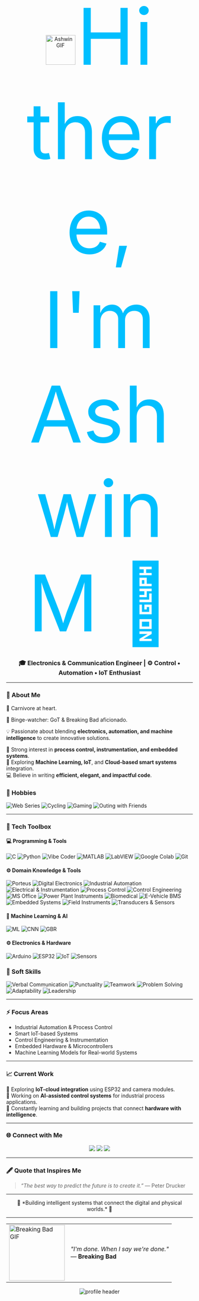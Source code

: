 <p align="center">
  <img src="https://media4.giphy.com/media/v1.Y2lkPTc5MGI3NjExYTZkb2g4bmo1YXdyeHM5bXB1NDdxZHk4dnV5dHhlOWtyY2Fwd2tpdiZlcD12MV9pbnRlcm5hbF9naWZfYnlfaWQmY3Q9cw/kyoMZN4P0UTChOBNqx/giphy.gif" width="80" alt="Ashwin GIF">
  <span style="font-size: 15em; color:#00BFFF;"> Hi there, I'm Ashwin M 👋</span>
</p>



<h3 align="center">🎓 Electronics & Communication Engineer | ⚙️ Control • Automation • IoT Enthusiast</h3>

---

### 🌟 About Me
🥩 Carnivore at heart.

🍿 Binge-watcher: GoT & Breaking Bad aficionado.

💡 Passionate about blending **electronics, automation, and machine intelligence** to create innovative solutions.  

🔬 Strong interest in **process control, instrumentation, and embedded systems**.  
🧠 Exploring **Machine Learning, IoT**, and **Cloud-based smart systems** integration.  
💻 Believe in writing **efficient, elegant, and impactful code**.



### 🎨 Hobbies
![Web Series](https://img.shields.io/badge/Web%20Series-FF4500?style=for-the-badge&logo=netflix&logoColor=white)
![Cycling](https://img.shields.io/badge/Cycling-32CD32?style=for-the-badge&logo=bike&logoColor=white)
![Gaming](https://img.shields.io/badge/Gaming-8A2BE2?style=for-the-badge&logo=discord&logoColor=white)
![Outing with Friends](https://img.shields.io/badge/Outing%20with%20Friends-1E90FF?style=for-the-badge&logo=people&logoColor=white)

---

### 🧰 Tech Toolbox

#### 💻 Programming & Tools
![C](https://img.shields.io/badge/C-00599C?style=for-the-badge&logo=c&logoColor=white)
![Python](https://img.shields.io/badge/Python-3776AB?style=for-the-badge&logo=python&logoColor=white)
![Vibe Coder](https://img.shields.io/badge/Vibe%20Coder-CSS%2FSCSS-blueviolet?style=for-the-badge&logo=css3&logoColor=white)
![MATLAB](https://img.shields.io/badge/MATLAB-ff7400?style=for-the-badge&logo=mathworks&logoColor=white)
![LabVIEW](https://img.shields.io/badge/LabVIEW-FFD700?style=for-the-badge&logo=ni&logoColor=black)
![Google Colab](https://img.shields.io/badge/Google%20Colab-F9AB00?style=for-the-badge&logo=googlecolab&logoColor=black)
![Git](https://img.shields.io/badge/Git-F05032?style=for-the-badge&logo=git&logoColor=white)

#### ⚙️ Domain Knowledge & Tools
![Porteus](https://img.shields.io/badge/Porteus-1E90FF?style=for-the-badge&logo=linux&logoColor=white)
![Digital Electronics](https://img.shields.io/badge/Digital%20Electronics-4B0082?style=for-the-badge&logo=circuitverse&logoColor=white)
![Industrial Automation](https://img.shields.io/badge/Industrial%20Automation-FFA500?style=for-the-badge&logo=siemens&logoColor=white)
![Electrical & Instrumentation](https://img.shields.io/badge/Electrical%20%26%20Instrumentation-006400?style=for-the-badge&logo=dependabot&logoColor=white)
![Process Control](https://img.shields.io/badge/Process%20Control-483D8B?style=for-the-badge&logo=controlpanel&logoColor=white)
![Control Engineering](https://img.shields.io/badge/Control%20Engineering-4682B4?style=for-the-badge&logo=engineer&logoColor=white)
![MS Office](https://img.shields.io/badge/MS%20Office-D83B01?style=for-the-badge&logo=microsoftoffice&logoColor=white)
![Power Plant Instruments](https://img.shields.io/badge/Power%20Plant%20Instruments-2F4F4F?style=for-the-badge&logo=powerbi&logoColor=white)
![Biomedical](https://img.shields.io/badge/Biomedical%20Engineering-8B0000?style=for-the-badge&logo=healthicons&logoColor=white)
![E-Vehicle BMS](https://img.shields.io/badge/E--Vehicle%20BMS-228B22?style=for-the-badge&logo=tesla&logoColor=white)
![Embedded Systems](https://img.shields.io/badge/Embedded%20Systems-2F4F4F?style=for-the-badge&logo=arm&logoColor=white)
![Field Instruments](https://img.shields.io/badge/Field%20Instruments-5F9EA0?style=for-the-badge&logo=measure&logoColor=white)
![Transducers & Sensors](https://img.shields.io/badge/Transducers%20%26%20Sensors-2E8B57?style=for-the-badge&logo=symfony&logoColor=white)



#### 🤖 Machine Learning & AI
![ML](https://img.shields.io/badge/Machine%20Learning-102230?style=for-the-badge&logo=ai&logoColor=white)
![CNN](https://img.shields.io/badge/Convolutional%20Neural%20Networks-FF6F00?style=for-the-badge)
![GBR](https://img.shields.io/badge/Gradient%20Boosting-4285F4?style=for-the-badge)

#### ⚙️ Electronics & Hardware
![Arduino](https://img.shields.io/badge/Arduino-00979D?style=for-the-badge&logo=arduino&logoColor=white)
![ESP32](https://img.shields.io/badge/ESP32-2C2C2C?style=for-the-badge&logo=espressif&logoColor=red)
![IoT](https://img.shields.io/badge/Internet%20of%20Things-00BFFF?style=for-the-badge)
![Sensors](https://img.shields.io/badge/Sensors%20%26%20Instrumentation-555555?style=for-the-badge)

### 🌱 Soft Skills
![Verbal Communication](https://img.shields.io/badge/Verbal%20Communication-FF69B4?style=for-the-badge&logo=communication&logoColor=white)
![Punctuality](https://img.shields.io/badge/Punctuality-32CD32?style=for-the-badge&logo=clockify&logoColor=white)
![Teamwork](https://img.shields.io/badge/Teamwork-1E90FF?style=for-the-badge&logo=slack&logoColor=white)
![Problem Solving](https://img.shields.io/badge/Problem%20Solving-FFD700?style=for-the-badge&logo=idea&logoColor=black)
![Adaptability](https://img.shields.io/badge/Adaptability-FF8C00?style=for-the-badge&logo=flex&logoColor=white)
![Leadership](https://img.shields.io/badge/Leadership-8A2BE2?style=for-the-badge&logo=leadership&logoColor=white)

---

### ⚡ Focus Areas
- Industrial Automation & Process Control  
- Smart IoT-based Systems  
- Control Engineering & Instrumentation  
- Embedded Hardware & Microcontrollers  
- Machine Learning Models for Real-world Systems  

---

### 📈 Current Work
🚀 Exploring **IoT-cloud integration** using ESP32 and camera modules.  
🔧 Working on **AI-assisted control systems** for industrial process applications.  
🌱 Constantly learning and building projects that connect **hardware with intelligence**.

---

### 🌐 Connect with Me
<p align="center">
  <a href="https://github.com/aSh-dev-io"><img src="https://img.shields.io/badge/GitHub-171515?style=for-the-badge&logo=github&logoColor=white"/></a>
  <a href="mailto:itzasva79@gmail.com"><img src="https://img.shields.io/badge/Email-D14836?style=for-the-badge&logo=gmail&logoColor=white"/></a>
  <a href="https://www.linkedin.com/in/ashwinm"><img src="https://img.shields.io/badge/LinkedIn-0077B5?style=for-the-badge&logo=linkedin&logoColor=white"/></a>
</p>

---

### 🖋️ Quote that Inspires Me
> *“The best way to predict the future is to create it.”* — Peter Drucker  

---

<p align="center">💫 *Building intelligent systems that connect the digital and physical worlds.* 💫</p>

---

<table>
  <tr>
    <td>
      <img src="https://media4.giphy.com/media/v1.Y2lkPTc5MGI3NjExcmN6MjZ6Ym9hbGF1cXY3cGxwZHdpN2R0bGQ1Nm5wd2l3OWtxamQyYSZlcD12MV9pbnRlcm5hbF9naWZfYnlfaWQmY3Q9cw/6hbjk67dtI8zuiFyUA/giphy.gif" width="150" alt="Breaking Bad GIF">
    </td>
    <td>
      <p align="left">
        <em>"I'm done. When I say we're done."</em> <br>
        — <strong>Breaking Bad</strong>
      </p>
    </td>
  </tr>
</table>




<!-- Banner section -->
<p align="center">
  <img src="https://capsule-render.vercel.app/api?type=waving&color=0:00BFFF,100:1E90FF&height=200&section=header&text=Ashwin%20M%20|%20ECE%20Engineer%20|%20IoT%20|%20Automation%20|%20ML&fontSize=25&fontColor=FFFFFF&animation=fadeIn" alt="profile header"/>
</p>
